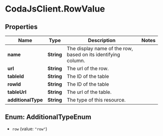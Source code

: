 # CodaJsClient.RowValue

## Properties
Name | Type | Description | Notes
------------ | ------------- | ------------- | -------------
**name** | **String** | The display name of the row, based on its identifying column. | 
**url** | **String** | The url of the row. | 
**tableId** | **String** | The ID of the table | 
**rowId** | **String** | The ID of the table | 
**tableUrl** | **String** | The url of the table. | 
**additionalType** | **String** | The type of this resource. | 

<a name="AdditionalTypeEnum"></a>
## Enum: AdditionalTypeEnum

* `row` (value: `"row"`)

